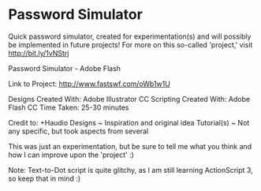 # Password Simulator
Quick password simulator, created for experimentation(s) and will possibly be implemented in future projects! For more on this so-called 'project,' visit http://bit.ly/1vNStrj

Password Simulator - Adobe Flash

Link to Project: http://www.fastswf.com/oWb1w1U

Designs Created With: Adobe Illustrator CC
Scripting Created With: Adobe Flash CC
Time Taken: 25-30 minutes

Credit to:
+Haudio Designs  ~ Inspiration and original idea
Tutorial(s) ~ Not any specific, but took aspects from several

This was just an experimentation, but be sure to tell me what you think and how I can improve upon the 'project' :)

Note: Text-to-Dot script is quite glitchy, as I am still learning ActionScript 3, so keep that in mind :)
